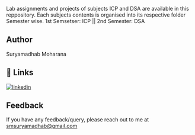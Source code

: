 Lab assignments and projects of subjects ICP and DSA are available in this reppository. Each subjects contents is organised into its respective folder Semester wise.
1st Semsetser: ICP
 || 2nd Semester: DSA 



 
## Author

Suryamadhab Moharana


## 🔗 Links
[![linkedin](https://img.shields.io/badge/linkedin-0A66C2?style=for-the-badge&logo=linkedin&logoColor=white)](https://www.linkedin.com/in/suryamadhab-moharana-271888333?utm_source=share&utm_campaign=share_via&utm_content=profile&utm_medium=android_app)

## Feedback

If you have any feedback/query, please reach out to me at smsuryamadhab@gmail.com


